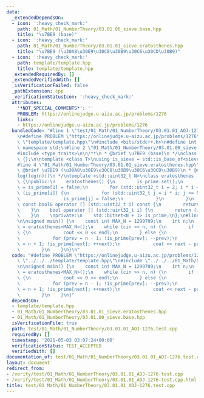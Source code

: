 ```yaml
---
data:
  _extendedDependsOn:
  - icon: ':heavy_check_mark:'
    path: 01_Math/01_NumberTheory/03.01.00_sieve.base.hpp
    title: "\u7BE9 (base)"
  - icon: ':heavy_check_mark:'
    path: 01_Math/01_NumberTheory/03.01.01_sieve.eratosthenes.hpp
    title: "\u7BE9 (\u30A8\u30E9\u30C8\u30B9\u30C6\u30CD\u30B9)"
  - icon: ':heavy_check_mark:'
    path: template/template.hpp
    title: template/template.hpp
  _extendedRequiredBy: []
  _extendedVerifiedWith: []
  _isVerificationFailed: false
  _pathExtension: cpp
  _verificationStatusIcon: ':heavy_check_mark:'
  attributes:
    '*NOT_SPECIAL_COMMENTS*': ''
    PROBLEM: https://onlinejudge.u-aizu.ac.jp/problems/1276
    links:
    - https://onlinejudge.u-aizu.ac.jp/problems/1276
  bundledCode: "#line 1 \"test/01_Math/01_NumberTheory/03.01.01_AOJ-1276.test.cpp\"\
    \n#define PROBLEM \"https://onlinejudge.u-aizu.ac.jp/problems/1276\"\n#line 1\
    \ \"template/template.hpp\"\n#include <bits/stdc++.h>\n#define int int64_t\nusing\
    \ namespace std;\n#line 2 \"01_Math/01_NumberTheory/03.01.00_sieve.base.hpp\"\n\
    #include <type_traits>\n\n/**\n * @brief \u7BE9 (base)\n */\nclass sieve_base\
    \ {};\n\ntemplate <class T>\nusing is_sieve = std::is_base_of<sieve_base, T>;\n\
    #line 4 \"01_Math/01_NumberTheory/03.01.01_sieve.eratosthenes.hpp\"\n\n/**\n *\
    \ @brief \u7BE9 (\u30A8\u30E9\u30C8\u30B9\u30C6\u30CD\u30B9)\n * @note O(n\u22C5\
    log(log(n)))\n */\ntemplate <std::uint32_t N>\nclass eratosthenes : sieve_base\
    \ {\npublic:\n    eratosthenes() {\n        is_prime.set();\n        is_prime[0]\
    \ = is_prime[1] = false;\n        for (std::uint32_t i = 2; i * i <= N; ++i) if\
    \ (is_prime[i]) {\n            for (std::uint32_t j = i * i; j <= N; j += i) {\n\
    \                is_prime[j] = false;\n            }\n        }\n    }\n\n   \
    \ const bool& operator [] (std::uint32_t i) const {\n        return (is_prime[i]);\n\
    \    }\n    bool operator [] (std::uint32_t i) {\n        return (is_prime[i]);\n\
    \    }\n    \nprivate:\n    std::bitset<N + 1> is_prime;\n};\n#line 4 \"test/01_Math/01_NumberTheory/03.01.01_AOJ-1276.test.cpp\"\
    \n\nsigned main() {\n    const int MAX_N = 1299709;\n    int n;\n    auto is_prime\
    \ = eratosthenes<MAX_N>();\n    while (cin >> n, n) {\n        if (is_prime[n])\
    \ {\n            cout << 0 << endl;\n        } else {\n            int prev, next;\n\
    \            for (prev = n - 1; !is_prime[prev]; --prev);\n            for (next\
    \ = n + 1; !is_prime[next]; ++next);\n            cout << next - prev << endl;\n\
    \        }\n    }\n}\n"
  code: "#define PROBLEM \"https://onlinejudge.u-aizu.ac.jp/problems/1276\"\n#include\
    \ \"../../../template/template.hpp\"\n#include \"../../../01_Math/01_NumberTheory/03.01.01_sieve.eratosthenes.hpp\"\
    \n\nsigned main() {\n    const int MAX_N = 1299709;\n    int n;\n    auto is_prime\
    \ = eratosthenes<MAX_N>();\n    while (cin >> n, n) {\n        if (is_prime[n])\
    \ {\n            cout << 0 << endl;\n        } else {\n            int prev, next;\n\
    \            for (prev = n - 1; !is_prime[prev]; --prev);\n            for (next\
    \ = n + 1; !is_prime[next]; ++next);\n            cout << next - prev << endl;\n\
    \        }\n    }\n}"
  dependsOn:
  - template/template.hpp
  - 01_Math/01_NumberTheory/03.01.01_sieve.eratosthenes.hpp
  - 01_Math/01_NumberTheory/03.01.00_sieve.base.hpp
  isVerificationFile: true
  path: test/01_Math/01_NumberTheory/03.01.01_AOJ-1276.test.cpp
  requiredBy: []
  timestamp: '2021-05-03 03:07:24+00:00'
  verificationStatus: TEST_ACCEPTED
  verifiedWith: []
documentation_of: test/01_Math/01_NumberTheory/03.01.01_AOJ-1276.test.cpp
layout: document
redirect_from:
- /verify/test/01_Math/01_NumberTheory/03.01.01_AOJ-1276.test.cpp
- /verify/test/01_Math/01_NumberTheory/03.01.01_AOJ-1276.test.cpp.html
title: test/01_Math/01_NumberTheory/03.01.01_AOJ-1276.test.cpp
---
```


